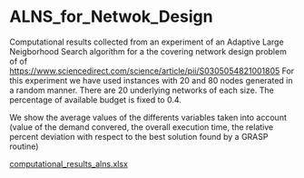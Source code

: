 # ALNS_for_Netwok_Design
Computational results collected from an experiment of an Adaptive Large Neigborhood Search algorithm for a the covering network design problem of of https://www.sciencedirect.com/science/article/pii/S0305054821001805 For this experiment we have used instances with 20 and 80 nodes generated in a random manner. There are 20 underlying networks of each size. The percentage of available budget is fixed to 0.4.

We show the average values of the differents variables taken into account (value of the demand convered, the overall execution time, the relative percent deviation with respect to the best solution found by a GRASP routine) 

[computational_results_alns.xlsx](https://github.com/Natividad13/ALNS_for_Netwok_Design/files/9942524/computational_results_alns.xlsx)
